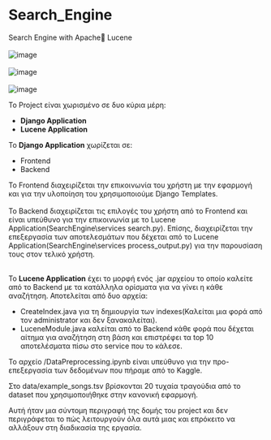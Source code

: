 # Search_Engine
Search Engine with Apache🚁 Lucene 
<br><br>
![image](https://user-images.githubusercontent.com/58826551/236634747-c1199cf5-09a3-4421-b161-0e96601c0807.png)
<br><br>
![image](https://user-images.githubusercontent.com/58826551/236634704-981401eb-341d-4713-acc3-2e35d51111a3.png)
<br><br>
![image](https://user-images.githubusercontent.com/58826551/236488474-054bd326-54f6-4001-ad42-9c4b9660998d.png)

Το Project είναι χωρισμένο σε δυο κύρια μέρη:
*	**Django Application**
*	**Lucene Application**



Το **Django Application** χωρίζεται σε:
*	Frontend 
*	Βackend
 
Το Frontend διαχειρίζεται την επικοινωνία του χρήστη με την εφαρμογή και για την υλοποίηση του χρησιμοποιούμε Django Templates.
<br><br>
To Backend διαχειρίζεται τις επιλογές του χρήστη από το Frontend και είναι υπεύθυνο για την επικοινωνία με το Lucene Application(SearchEngine\services  search.py). Επίσης, διαχειρίζεται την επεξεργασία των αποτελεσμάτων που δέχεται από το Lucene Application(SearchEngine\services  process_output.py) για την παρουσίαση τους στον τελικό χρήστη.
<br><br>

To **Lucene Application** έχει το μορφή ενός .jar αρχείου το οποίο καλείτε από το Backend με τα κατάλληλα ορίσματα για να γίνει η κάθε αναζήτηση. Αποτελείται από δυο αρχεία:
* CreateIndex.java για τη δημιουργία των indexes(Καλείται μια φορά από τον administrator και δεν ξανακαλείται). 
* LuceneModule.java καλείται από το Backend κάθε φορά που δέχεται αίτημα για αναζήτηση στη βάση και επιστρέφει τα top 10 αποτελέσματα πίσω στο service που το κάλεσε.

Το αρχείο /DataPreprocessing.ipynb είναι υπεύθυνο για την προ-επεξεργασία των δεδομένων που πήραμε από το Kaggle.

Στο data/example_songs.tsv βρίσκονται 20 τυχαία τραγούδια από το dataset που χρησιμοποιήθηκε στην κανονική εφαρμογή.

Αυτή ήταν μια σύντομη περιγραφή της δομής του project και δεν περιγράφεται το πώς λειτουργούν όλα αυτά μιας και επρόκειτο να αλλάξουν στη διαδικασία της εργασία.



